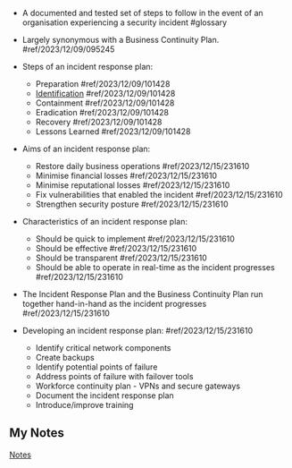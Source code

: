 - A documented and tested set of steps to follow in the event of an organisation experiencing a security incident #glossary

- Largely synonymous with a Business Continuity Plan. #ref/2023/12/09/095245 

- Steps of an incident response plan:
	- Preparation #ref/2023/12/09/101428
	- [Identification](incident-identification.md) #ref/2023/12/09/101428
	- Containment #ref/2023/12/09/101428
	- Eradication #ref/2023/12/09/101428
	- Recovery #ref/2023/12/09/101428
	- Lessons Learned #ref/2023/12/09/101428

- Aims of an incident response plan:
	- Restore daily business operations #ref/2023/12/15/231610
	- Minimise financial losses #ref/2023/12/15/231610
	- Minimise reputational losses #ref/2023/12/15/231610
	- Fix vulnerabilities that enabled the incident #ref/2023/12/15/231610
	- Strengthen security posture #ref/2023/12/15/231610

- Characteristics of an incident response plan:
	- Should be quick to implement #ref/2023/12/15/231610
	- Should be effective #ref/2023/12/15/231610
	- Should be transparent #ref/2023/12/15/231610
	- Should be able to operate in real-time as the incident progresses #ref/2023/12/15/231610

- The Incident Response Plan and the Business Continuity Plan run together hand-in-hand as the incident progresses #ref/2023/12/15/231610

- Developing an incident response plan: #ref/2023/12/15/231610
	- Identify critical network components
	- Create backups
	- Identify potential points of failure
	- Address points of failure with failover tools
	- Workforce continuity plan - VPNs and secure gateways
	- Document the incident response plan
	- Introduce/improve training
## My Notes
[Notes](mynotes/incident-response-plan-notes.md)
